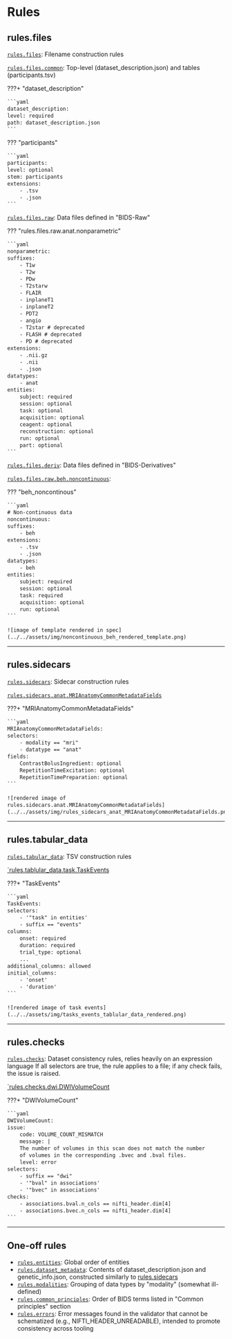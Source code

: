 # Rules

## rules.files

[`rules.files`](https://github.com/bids-standard/bids-specification/tree/master/src/schema/rules/files): Filename construction rules

[`rules.files.common`](https://github.com/bids-standard/bids-specification/tree/master/src/schema/rules/files/common): Top-level (dataset_description.json) and tables (participants.tsv)

???+ "dataset_description"

    ```yaml
    dataset_description:
    level: required
    path: dataset_description.json
    ```

??? "participants"

    ```yaml
    participants:
    level: optional
    stem: participants
    extensions:
        - .tsv
        - .json
    ```


[`rules.files.raw`](https://github.com/bids-standard/bids-specification/tree/master/src/schema/rules/files/raw): Data files defined in "BIDS-Raw"

??? "rules.files.raw.anat.nonparametric"

    ```yaml
    nonparametric:
    suffixes:
        - T1w
        - T2w
        - PDw
        - T2starw
        - FLAIR
        - inplaneT1
        - inplaneT2
        - PDT2
        - angio
        - T2star # deprecated
        - FLASH # deprecated
        - PD # deprecated
    extensions:
        - .nii.gz
        - .nii
        - .json
    datatypes:
        - anat
    entities:
        subject: required
        session: optional
        task: optional
        acquisition: optional
        ceagent: optional
        reconstruction: optional
        run: optional
        part: optional
    ```

[`rules.files.deriv`](https://github.com/bids-standard/bids-specification/tree/master/src/schema/rules/files/deriv): Data files defined in "BIDS-Derivatives"

[`rules.files.raw.beh.noncontinuous`](https://github.com/bids-standard/bids-specification/tree/master/src/schema/rules/files/raw/beh.yaml):

??? "beh_noncontinous"

    ```yaml
    # Non-continuous data
    noncontinuous:
    suffixes:
        - beh
    extensions:
        - .tsv
        - .json
    datatypes:
        - beh
    entities:
        subject: required
        session: optional
        task: required
        acquisition: optional
        run: optional
    ```

    ![image of template rendered in spec](../../assets/img/noncontinuous_beh_rendered_template.png)

---

## rules.sidecars

[`rules.sidecars`](https://github.com/bids-standard/bids-specification/tree/master/src/schema/rules/sidecars): Sidecar construction rules

[`rules.sidecars.anat.MRIAnatomyCommonMetadataFields`](https://github.com/bids-standard/bids-specification/tree/master/src/schema/rules/sidecars/anat.yaml)

???+ "MRIAnatomyCommonMetadataFields"

    ```yaml
    MRIAnatomyCommonMetadataFields:
    selectors:
        - modality == "mri"
        - datatype == "anat"
    fields:
        ContrastBolusIngredient: optional
        RepetitionTimeExcitation: optional
        RepetitionTimePreparation: optional
    ```

    ![rendered image of rules.sidecars.anat.MRIAnatomyCommonMetadataFields](../../assets/img/rules_sidecars_anat_MRIAnatomyCommonMetadataFields.png)

---

## rules.tabular_data

[`rules.tabular_data`](): TSV construction rules

[`rules.tablular_data.task.TaskEvents](https://github.com/bids-standard/bids-specification/tree/master/src/schema/rules/tabular_data/task.yaml)

???+ "TaskEvents"

    ```yaml
    TaskEvents:
    selectors:
        - '"task" in entities'
        - suffix == "events"
    columns:
        onset: required
        duration: required
        trial_type: optional
        ...
    additional_columns: allowed
    initial_columns:
        - 'onset'
        - 'duration'
    ```

    ![rendered image of task events](../../assets/img/tasks_events_tablular_data_rendered.png)

---

## rules.checks

[`rules.checks`](https://github.com/bids-standard/bids-specification/tree/master/src/schema/rules/checks): Dataset consistency rules, relies heavily on an expression language
If all selectors are true, the rule applies to a file; if any check fails, the issue is raised.

[`rules.checks.dwi.DWIVolumeCount](https://github.com/bids-standard/bids-specification/tree/master/src/schema/rules/checks/dwi.yaml)

???+ "DWIVolumeCount"

    ```yaml
    DWIVolumeCount:
    issue:
        code: VOLUME_COUNT_MISMATCH
        message: |
        The number of volumes in this scan does not match the number
        of volumes in the corresponding .bvec and .bval files.
        level: error
    selectors:
        - suffix == "dwi"
        - '"bval" in associations'
        - '"bvec" in associations'
    checks:
        - associations.bval.n_cols == nifti_header.dim[4]
        - associations.bvec.n_cols == nifti_header.dim[4]
    ```

---

## One-off rules

- [`rules.entities`](https://github.com/bids-standard/bids-specification/blob/master/src/schema/rules/entities.yaml): Global order of entities
- [`rules.dataset_metadata`](https://github.com/bids-standard/bids-specification/blob/master/src/schema/rules/dataset_metadata.yaml): Contents of dataset_description.json and genetic_info.json, constructed similarly to [rules.sidecars](#rulessidecars)
- [`rules.modalities`](https://github.com/bids-standard/bids-specification/blob/master/src/schema/rules/modalities.yaml): Grouping of data types by "modality" (somewhat ill-defined)
- [`rules.common_principles`](https://github.com/bids-standard/bids-specification/blob/master/src/schema/rules/common_principles.yaml): Order of BIDS terms listed in "Common principles" section
- [`rules.errors`](https://github.com/bids-standard/bids-specification/blob/master/src/schema/rules/errors.yaml): Error messages found in the validator that cannot be schematized (e.g., NIFTI_HEADER_UNREADABLE), intended to promote consistency across tooling
